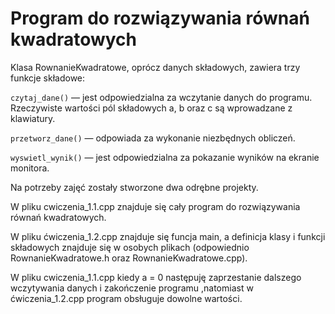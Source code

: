 # Program do rozwiązywania równań kwadratowych

Klasa RownanieKwadratowe, oprócz danych składowych, zawiera trzy funkcje składowe:

`czytaj_dane()` — jest odpowiedzialna za wczytanie danych do programu. 
Rzeczywiste wartości pól składowych a, b oraz c są wprowadzane z klawiatury.

`przetworz_dane()` — odpowiada za wykonanie niezbędnych obliczeń.

`wyswietl_wynik()` — jest odpowiedzialna za pokazanie wyników na ekranie monitora. 

Na potrzeby zajęć zostały stworzone dwa odrębne projekty.

W pliku cwiczenia_1.1.cpp znajduje się cały program do rozwiązywania równań kwadratowych.

W pliku ćwiczenia_1.2.cpp znajduje się funcja main, 
a definicja klasy i funkcji składowych znajduje się w osobych plikach (odpowiednio RownanieKwadratowe.h oraz RownanieKwadratowe.cpp).

W pliku cwiczenia_1.1.cpp kiedy a = 0 następuję zaprzestanie dalszego wczytywania danych i zakończenie programu ,natomiast w ćwiczenia_1.2.cpp program obsługuje dowolne wartości.

